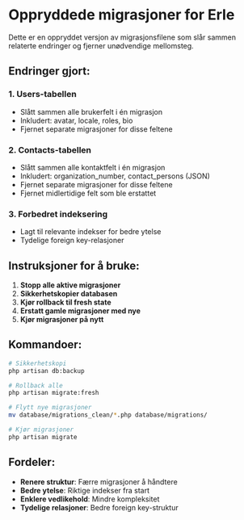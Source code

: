 # Oppryddede migrasjoner for Erle

Dette er en oppryddet versjon av migrasjonsfilene som slår sammen relaterte endringer og fjerner unødvendige mellomsteg.

## Endringer gjort:

### 1. Users-tabellen
- Slått sammen alle brukerfelt i én migrasjon
- Inkludert: avatar, locale, roles, bio
- Fjernet separate migrasjoner for disse feltene

### 2. Contacts-tabellen  
- Slått sammen alle kontaktfelt i én migrasjon
- Inkludert: organization_number, contact_persons (JSON)
- Fjernet separate migrasjoner for disse feltene
- Fjernet midlertidige felt som ble erstattet

### 3. Forbedret indeksering
- Lagt til relevante indekser for bedre ytelse
- Tydelige foreign key-relasjoner

## Instruksjoner for å bruke:

1. **Stopp alle aktive migrasjoner**
2. **Sikkerhetskopier databasen**
3. **Kjør rollback til fresh state**
4. **Erstatt gamle migrasjoner med nye**
5. **Kjør migrasjoner på nytt**

## Kommandoer:

```bash
# Sikkerhetskopi
php artisan db:backup

# Rollback alle
php artisan migrate:fresh

# Flytt nye migrasjoner
mv database/migrations_clean/*.php database/migrations/

# Kjør migrasjoner
php artisan migrate
```

## Fordeler:

- **Renere struktur**: Færre migrasjoner å håndtere
- **Bedre ytelse**: Riktige indekser fra start
- **Enklere vedlikehold**: Mindre kompleksitet
- **Tydelige relasjoner**: Bedre foreign key-struktur
